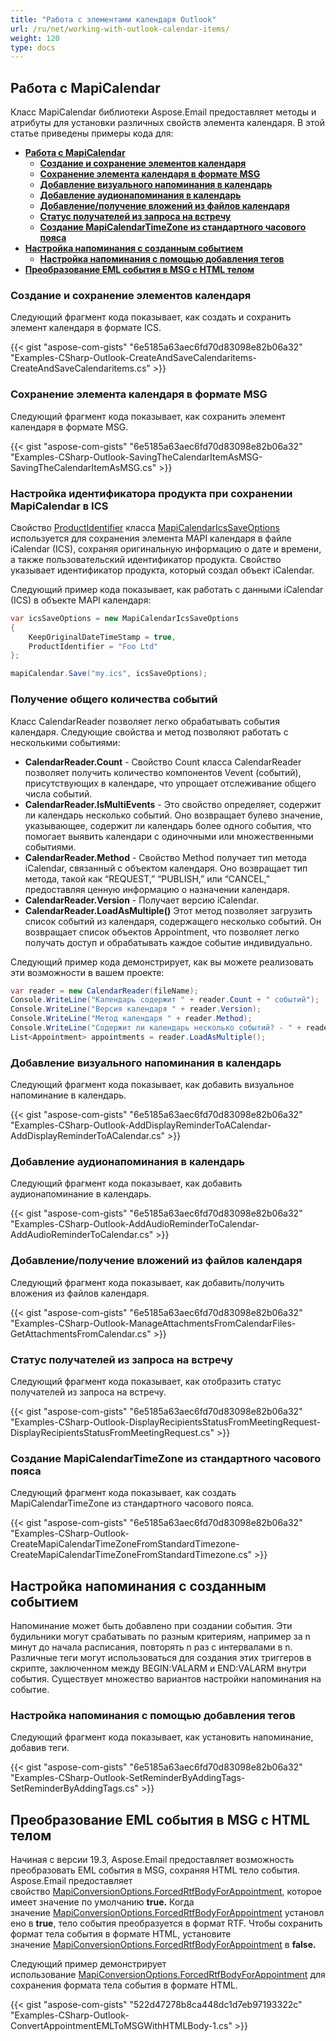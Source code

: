 ```yaml
---
title: "Работа с элементами календаря Outlook"
url: /ru/net/working-with-outlook-calendar-items/
weight: 120
type: docs
---
```



## **Работа с MapiCalendar**

Класс MapiCalendar библиотеки Aspose.Email предоставляет методы и атрибуты для установки различных свойств элемента календаря. В этой статье приведены примеры кода для:

- [**Работа с MapiCalendar**](#working-with-mapicalendar)
  - [**Создание и сохранение элементов календаря**](#creating-and-saving-calendar-items)
  - [**Сохранение элемента календаря в формате MSG**](#saving-the-calendar-item-as-msg)
  - [**Добавление визуального напоминания в календарь**](#adding-display-reminder-to-a-calendar)
  - [**Добавление аудионапоминания в календарь**](#adding-audio-reminder-to-a-calendar)
  - [**Добавление/получение вложений из файлов календаря**](#addretrieve-attachments-from-calendar-files)
  - [**Статус получателей из запроса на встречу**](#status-of-recipients-from-a-meeting-request)
  - [**Создание MapiCalendarTimeZone из стандартного часового пояса**](#create-mapicalendartimezone-from-standard-timezone)
- [**Настройка напоминания с созданным событием**](#setting-reminder-with-the-created-appointment)
  - [**Настройка напоминания с помощью добавления тегов**](#setting-a-reminder-by-adding-tags)
- [**Преобразование EML события в MSG с HTML телом**](#convert-appointment-eml-to-msg-with-html-body)
  
### **Создание и сохранение элементов календаря**

Следующий фрагмент кода показывает, как создать и сохранить элемент календаря в формате ICS.

{{< gist "aspose-com-gists" "6e5185a63aec6fd70d83098e82b06a32" "Examples-CSharp-Outlook-CreateAndSaveCalendaritems-CreateAndSaveCalendaritems.cs" >}}

### **Сохранение элемента календаря в формате MSG**

Следующий фрагмент кода показывает, как сохранить элемент календаря в формате MSG.

{{< gist "aspose-com-gists" "6e5185a63aec6fd70d83098e82b06a32" "Examples-CSharp-Outlook-SavingTheCalendarItemAsMSG-SavingTheCalendarItemAsMSG.cs" >}}

### **Настройка идентификатора продукта при сохранении MapiCalendar в ICS**

Свойство [ProductIdentifier](https://reference.aspose.com/email/net/aspose.email.mapi/mapicalendaricssaveoptions/productidentifier/) класса [MapiCalendarIcsSaveOptions](https://reference.aspose.com/email/net/aspose.email.mapi/mapicalendaricssaveoptions/#mapicalendaricssaveoptions-class) используется для сохранения элемента MAPI календаря в файле iCalendar (ICS), сохраняя оригинальную информацию о дате и времени, а также пользовательский идентификатор продукта. Свойство указывает идентификатор продукта, который создал объект iCalendar.

Следующий пример кода показывает, как работать с данными iCalendar (ICS) в объекте MAPI календаря:

```cs
var icsSaveOptions = new MapiCalendarIcsSaveOptions
{
    KeepOriginalDateTimeStamp = true,
    ProductIdentifier = "Foo Ltd"
};

mapiCalendar.Save("my.ics", icsSaveOptions);
```
### **Получение общего количества событий**

Класс CalendarReader позволяет легко обрабатывать события календаря. Следующие свойства и метод позволяют работать с несколькими событиями:

- **CalendarReader.Count** - Свойство Count класса CalendarReader позволяет получить количество компонентов Vevent (событий), присутствующих в календаре, что упрощает отслеживание общего числа событий.
- **CalendarReader.IsMultiEvents** - Это свойство определяет, содержит ли календарь несколько событий. Оно возвращает булево значение, указывающее, содержит ли календарь более одного события, что помогает выявить календари с одиночными или множественными событиями.
- **CalendarReader.Method** - Свойство Method получает тип метода iCalendar, связанный с объектом календаря. Оно возвращает тип метода, такой как “REQUEST,” “PUBLISH,” или “CANCEL,” предоставляя ценную информацию о назначении календаря.
- **CalendarReader.Version** - Получает версию iCalendar.
- **CalendarReader.LoadAsMultiple()** Этот метод позволяет загрузить список событий из календаря, содержащего несколько событий. Он возвращает список объектов Appointment, что позволяет легко получать доступ и обрабатывать каждое событие индивидуально.

Следующий пример кода демонстрирует, как вы можете реализовать эти возможности в вашем проекте:

```cs
var reader = new CalendarReader(fileName);
Console.WriteLine("Календарь содержит " + reader.Count + " событий");
Console.WriteLine("Версия календаря " + reader.Version);
Console.WriteLine("Метод календаря " + reader.Method);
Console.WriteLine("Содержит ли календарь несколько событий? - " + reader.IsMultiEvents);
List<Appointment> appointments = reader.LoadAsMultiple();
```

### **Добавление визуального напоминания в календарь**

Следующий фрагмент кода показывает, как добавить визуальное напоминание в календарь.

{{< gist "aspose-com-gists" "6e5185a63aec6fd70d83098e82b06a32" "Examples-CSharp-Outlook-AddDisplayReminderToACalendar-AddDisplayReminderToACalendar.cs" >}}

### **Добавление аудионапоминания в календарь**

Следующий фрагмент кода показывает, как добавить аудионапоминание в календарь.

{{< gist "aspose-com-gists" "6e5185a63aec6fd70d83098e82b06a32" "Examples-CSharp-Outlook-AddAudioReminderToCalendar-AddAudioReminderToCalendar.cs" >}}

### **Добавление/получение вложений из файлов календаря**

Следующий фрагмент кода показывает, как добавить/получить вложения из файлов календаря.

{{< gist "aspose-com-gists" "6e5185a63aec6fd70d83098e82b06a32" "Examples-CSharp-Outlook-ManageAttachmentsFromCalendarFiles-GetAttachmentsFromCalendar.cs" >}}

### **Статус получателей из запроса на встречу**

Следующий фрагмент кода показывает, как отобразить статус получателей из запроса на встречу.

{{< gist "aspose-com-gists" "6e5185a63aec6fd70d83098e82b06a32" "Examples-CSharp-Outlook-DisplayRecipientsStatusFromMeetingRequest-DisplayRecipientsStatusFromMeetingRequest.cs" >}}

### **Создание MapiCalendarTimeZone из стандартного часового пояса**

Следующий фрагмент кода показывает, как создать MapiCalendarTimeZone из стандартного часового пояса.

{{< gist "aspose-com-gists" "6e5185a63aec6fd70d83098e82b06a32" "Examples-CSharp-Outlook-CreateMapiCalendarTimeZoneFromStandardTimezone-CreateMapiCalendarTimeZoneFromStandardTimezone.cs" >}}

## **Настройка напоминания с созданным событием**

Напоминание может быть добавлено при создании события. Эти будильники могут срабатывать по разным критериям, например за n минут до начала расписания, повторять n раз с интервалами в n. Различные теги могут использоваться для создания этих триггеров в скрипте, заключенном между BEGIN:VALARM и END:VALARM внутри события. Существует множество вариантов настройки напоминания на событие.

### **Настройка напоминания с помощью добавления тегов**

Следующий фрагмент кода показывает, как установить напоминание, добавив теги.

{{< gist "aspose-com-gists" "6e5185a63aec6fd70d83098e82b06a32" "Examples-CSharp-Outlook-SetReminderByAddingTags-SetReminderByAddingTags.cs" >}}

## **Преобразование EML события в MSG с HTML телом**

Начиная с версии 19.3, Aspose.Email предоставляет возможность преобразовать EML события в MSG, сохраняя HTML тело события. Aspose.Email предоставляет свойство [MapiConversionOptions.ForcedRtfBodyForAppointment](https://reference.aspose.com/email/net/aspose.email.mapi/mapiconversionoptions/forcedrtfbodyforappointment/), которое имеет значение по умолчанию **true.** Когда значение [MapiConversionOptions.ForcedRtfBodyForAppointment](https://reference.aspose.com/email/net/aspose.email.mapi/mapiconversionoptions/forcedrtfbodyforappointment/) установлено в **true**, тело события преобразуется в формат RTF. Чтобы сохранить формат тела события в формате HTML, установите значение [MapiConversionOptions.ForcedRtfBodyForAppointment](https://reference.aspose.com/email/net/aspose.email.mapi/mapiconversionoptions/forcedrtfbodyforappointment/) в **false.**

Следующий пример демонстрирует использование [MapiConversionOptions.ForcedRtfBodyForAppointment](https://reference.aspose.com/email/net/aspose.email.mapi/mapiconversionoptions/forcedrtfbodyforappointment/) для сохранения формата тела события в формате HTML.

{{< gist "aspose-com-gists" "522d47278b8ca448dc1d7eb97193322c" "Examples-CSharp-Outlook-ConvertAppointmentEMLToMSGWithHTMLBody-1.cs" >}}